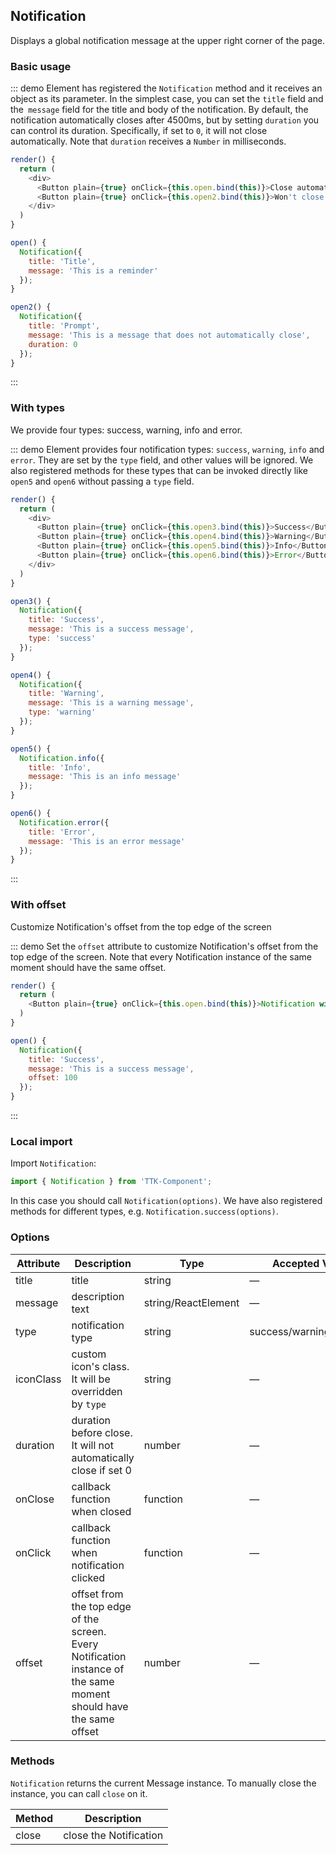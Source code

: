 ## Notification

Displays a global notification message at the upper right corner of the page.

### Basic usage

::: demo Element has registered the `Notification` method and it receives an object as its parameter. In the simplest case, you can set the `title` field and the` message` field for the title and body of the notification. By default, the notification automatically closes after 4500ms, but by setting `duration` you can control its duration. Specifically, if set to `0`, it will not close automatically. Note that `duration` receives a `Number` in milliseconds.

```js
render() {
  return (
    <div>
      <Button plain={true} onClick={this.open.bind(this)}>Close automatically</Button>
      <Button plain={true} onClick={this.open2.bind(this)}>Won't close automatically</Button>
    </div>
  )
}

open() {
  Notification({
    title: 'Title',
    message: 'This is a reminder'
  });
}

open2() {
  Notification({
    title: 'Prompt',
    message: 'This is a message that does not automatically close',
    duration: 0
  });
}
```
:::

### With types

We provide four types: success, warning, info and error.

::: demo Element provides four notification types: `success`, `warning`, `info` and `error`. They are set by the `type` field, and other values will be ignored. We also registered methods for these types that can be invoked directly like `open5` and `open6` without passing a `type` field.
```js
render() {
  return (
    <div>
      <Button plain={true} onClick={this.open3.bind(this)}>Success</Button>
      <Button plain={true} onClick={this.open4.bind(this)}>Warning</Button>
      <Button plain={true} onClick={this.open5.bind(this)}>Info</Button>
      <Button plain={true} onClick={this.open6.bind(this)}>Error</Button>
    </div>
  )
}

open3() {
  Notification({
    title: 'Success',
    message: 'This is a success message',
    type: 'success'
  });
}

open4() {
  Notification({
    title: 'Warning',
    message: 'This is a warning message',
    type: 'warning'
  });
}

open5() {
  Notification.info({
    title: 'Info',
    message: 'This is an info message'
  });
}

open6() {
  Notification.error({
    title: 'Error',
    message: 'This is an error message'
  });
}
```
:::

### With offset

Customize Notification's offset from the top edge of the screen

::: demo Set the `offset` attribute to customize Notification's offset from the top edge of the screen. Note that every Notification instance of the same moment should have the same offset.
```js
render() {
  return (
    <Button plain={true} onClick={this.open.bind(this)}>Notification with offset</Button>
  )
}

open() {
  Notification({
    title: 'Success',
    message: 'This is a success message',
    offset: 100
  });
}
```
:::

### Local import

Import `Notification`:

```javascript
import { Notification } from 'TTK-Component';
```

In this case you should call `Notification(options)`. We have also registered methods for different types, e.g. `Notification.success(options)`.

### Options
| Attribute      | Description          | Type      | Accepted Values       | Default  |
|---------- |-------------- |---------- |--------------------------------  |-------- |
| title | title | string | — | — |
| message | description text | string/ReactElement | — | — |
| type | notification type | string | success/warning/info/error | — |
| iconClass | custom icon's class. It will be overridden by `type` | string | — | — |
| duration | duration before close. It will not automatically close if set 0 | number | — | 4500 |
| onClose | callback function when closed | function | — | — |
| onClick | callback function when notification clicked | function | — | — |
| offset | offset from the top edge of the screen. Every Notification instance of the same moment should have the same offset | number | — | 0 |

### Methods
`Notification` returns the current Message instance. To manually close the instance, you can call `close` on it.

| Method | Description |
| ---- | ---- |
| close | close the Notification |
